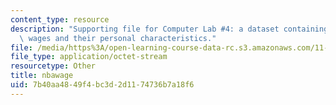 ```yaml
---
content_type: resource
description: "Supporting file for Computer Lab #4: a dataset containing NBA players\u2019\
  \ wages and their personal characteristics."
file: /media/https%3A/open-learning-course-data-rc.s3.amazonaws.com/11-220-quantitative-reasoning-statistical-methods-for-planners-i-spring-2009/7b40aa4849f4bc3d2d1174736b7a18f6_nbawage.dta
file_type: application/octet-stream
resourcetype: Other
title: nbawage
uid: 7b40aa48-49f4-bc3d-2d11-74736b7a18f6
---
```

